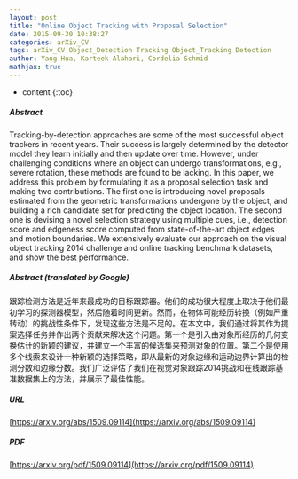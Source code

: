 ```yaml
---
layout: post
title: "Online Object Tracking with Proposal Selection"
date: 2015-09-30 10:38:27
categories: arXiv_CV
tags: arXiv_CV Object_Detection Tracking Object_Tracking Detection
author: Yang Hua, Karteek Alahari, Cordelia Schmid
mathjax: true
---
```


* content
{:toc}

##### Abstract
Tracking-by-detection approaches are some of the most successful object trackers in recent years. Their success is largely determined by the detector model they learn initially and then update over time. However, under challenging conditions where an object can undergo transformations, e.g., severe rotation, these methods are found to be lacking. In this paper, we address this problem by formulating it as a proposal selection task and making two contributions. The first one is introducing novel proposals estimated from the geometric transformations undergone by the object, and building a rich candidate set for predicting the object location. The second one is devising a novel selection strategy using multiple cues, i.e., detection score and edgeness score computed from state-of-the-art object edges and motion boundaries. We extensively evaluate our approach on the visual object tracking 2014 challenge and online tracking benchmark datasets, and show the best performance.

##### Abstract (translated by Google)
跟踪检测方法是近年来最成功的目标跟踪器。他们的成功很大程度上取决于他们最初学习的探测器模型，然后随着时间更新。然而，在物体可能经历转换（例如严重转动）的挑战性条件下，发现这些方法是不足的。在本文中，我们通过将其作为提案选择任务并作出两个贡献来解决这个问题。第一个是引入由对象所经历的几何变换估计的新颖的建议，并建立一个丰富的候选集来预测对象的位置。第二个是使用多个线索来设计一种新颖的选择策略，即从最新的对象边缘和运动边界计算出的检测分数和边缘分数。我们广泛评估了我们在视觉对象跟踪2014挑战和在线跟踪基准数据集上的方法，并展示了最佳性能。

##### URL
[https://arxiv.org/abs/1509.09114](https://arxiv.org/abs/1509.09114)

##### PDF
[https://arxiv.org/pdf/1509.09114](https://arxiv.org/pdf/1509.09114)

